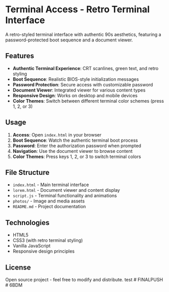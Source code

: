 # Terminal Access - Retro Terminal Interface

A retro-styled terminal interface with authentic 90s aesthetics, featuring a password-protected boot sequence and a document viewer.

## Features

- **Authentic Terminal Experience**: CRT scanlines, green text, and retro styling
- **Boot Sequence**: Realistic BIOS-style initialization messages
- **Password Protection**: Secure access with customizable password
- **Document Viewer**: Integrated viewer for various content types
- **Responsive Design**: Works on desktop and mobile devices
- **Color Themes**: Switch between different terminal color schemes (press 1, 2, or 3)

## Usage

1. **Access**: Open `index.html` in your browser
2. **Boot Sequence**: Watch the authentic terminal boot process
3. **Password**: Enter the authorization password when prompted
4. **Navigation**: Use the document viewer to browse content
5. **Color Themes**: Press keys 1, 2, or 3 to switch terminal colors

## File Structure

- `index.html` - Main terminal interface
- `lorem.html` - Document viewer and content display
- `script.js` - Terminal functionality and animations
- `photos/` - Image and media assets
- `README.md` - Project documentation

## Technologies

- HTML5
- CSS3 (with retro terminal styling)
- Vanilla JavaScript
- Responsive design principles

## License

Open source project - feel free to modify and distribute.
t e s t  
 #   F I N A L P U S H  
 #   6 B D M  
 